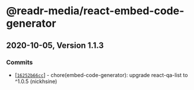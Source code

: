 # @readr-media/react-embed-code-generator

## 2020-10-05, Version 1.1.3
### Commits
* \[[`16252b66cc`](https://github.com/readr-media/react-embed-code-generator/commit/16252b66cc)] - chore(embed-code-generator): upgrade react-qa-list to ^1.0.5 (nickhsine)
